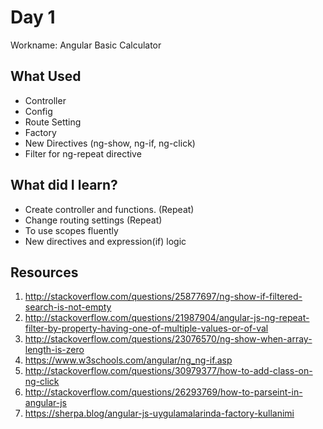 # Day 1
Workname: Angular Basic Calculator

## What Used
* Controller
* Config
* Route Setting
* Factory
* New Directives (ng-show, ng-if, ng-click)
* Filter for ng-repeat directive

## What did I learn?
* Create controller and functions. (Repeat)
* Change routing settings (Repeat)
* To use scopes fluently
* New directives and expression(if) logic

## Resources
1. http://stackoverflow.com/questions/25877697/ng-show-if-filtered-search-is-not-empty
2. http://stackoverflow.com/questions/21987904/angular-js-ng-repeat-filter-by-property-having-one-of-multiple-values-or-of-val
3. http://stackoverflow.com/questions/23076570/ng-show-when-array-length-is-zero
4. https://www.w3schools.com/angular/ng_ng-if.asp
5. http://stackoverflow.com/questions/30979377/how-to-add-class-on-ng-click
6. http://stackoverflow.com/questions/26293769/how-to-parseint-in-angular-js
7. https://sherpa.blog/angular-js-uygulamalarinda-factory-kullanimi
